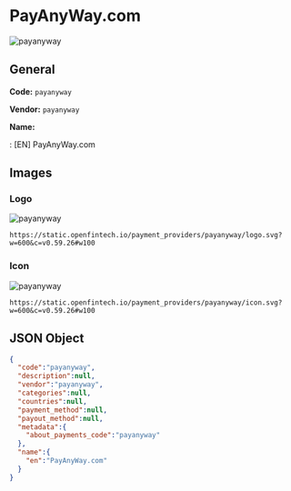
# PayAnyWay.com 
![payanyway](https://static.openfintech.io/payment_providers/payanyway/logo.svg?w=600&c=v0.59.26#w100)  

## General 
 
**Code:** `payanyway` 
 
**Vendor:** `payanyway` 
 
**Name:**  
 
:	[EN] PayAnyWay.com  

## Images 

### Logo 
 
![payanyway](https://static.openfintech.io/payment_providers/payanyway/logo.svg?w=600&c=v0.59.26#w100)  

```
https://static.openfintech.io/payment_providers/payanyway/logo.svg?w=600&c=v0.59.26#w100
```  

### Icon 
 
![payanyway](https://static.openfintech.io/payment_providers/payanyway/icon.svg?w=600&c=v0.59.26#w100)  

```
https://static.openfintech.io/payment_providers/payanyway/icon.svg?w=600&c=v0.59.26#w100
```  

## JSON Object 

```json
{
  "code":"payanyway",
  "description":null,
  "vendor":"payanyway",
  "categories":null,
  "countries":null,
  "payment_method":null,
  "payout_method":null,
  "metadata":{
    "about_payments_code":"payanyway"
  },
  "name":{
    "en":"PayAnyWay.com"
  }
}
```  
